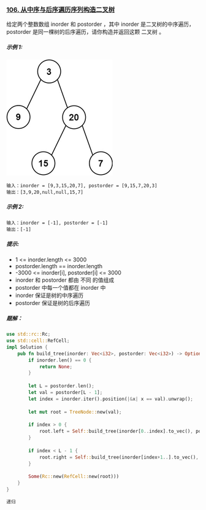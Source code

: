 ### [106. 从中序与后序遍历序列构造二叉树](https://leetcode.cn/problems/construct-binary-tree-from-inorder-and-postorder-traversal/)

给定两个整数数组 inorder 和 postorder ，其中 inorder 是二叉树的中序遍历， postorder 是同一棵树的后序遍历，请你构造并返回这颗 二叉树 。



##### 示例 1:
![img.png](img.png)
```
输入：inorder = [9,3,15,20,7], postorder = [9,15,7,20,3]
输出：[3,9,20,null,null,15,7]
```

##### 示例 2:
```
输入：inorder = [-1], postorder = [-1]
输出：[-1]
```

##### 提示:
- 1 <= inorder.length <= 3000
- postorder.length == inorder.length
- -3000 <= inorder[i], postorder[i] <= 3000
- inorder 和 postorder 都由 不同 的值组成
- postorder 中每一个值都在 inorder 中
- inorder 保证是树的中序遍历
- postorder 保证是树的后序遍历

##### 题解：
```rust
use std::rc::Rc;
use std::cell::RefCell;
impl Solution {
    pub fn build_tree(inorder: Vec<i32>, postorder: Vec<i32>) -> Option<Rc<RefCell<TreeNode>>> {
        if inorder.len() == 0 {
            return None;
        }

        let L = postorder.len();
        let val = postorder[L - 1];
        let index = inorder.iter().position(|&x| x == val).unwrap();

        let mut root = TreeNode::new(val);

        if index > 0 {
            root.left = Self::build_tree(inorder[0..index].to_vec(), postorder[0..index].to_vec());
        }

        if index < L - 1 {
            root.right = Self::build_tree(inorder[index+1..].to_vec(), postorder[index..L-1].to_vec());
        }

        Some(Rc::new(RefCell::new(root)))
    }
}
```

`递归`
